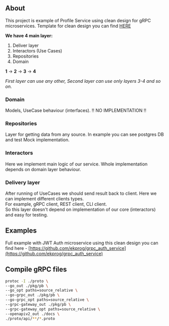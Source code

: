 ## About

This project is example of Profile Service using clean design for gRPC microservices.
Template for clean design you can find [HERE](https://github.com/ekprog/microservice_clean_design)

**We have 4 main layer:**
1) Deliver layer
2) Interactors (Use Cases)
3) Repositories
4) Domain

**1** -> **2** -> **3** -> **4**

*First layer can use any other, Second layer can use only layers 3-4 and so on.*


### Domain

Models, UseCase behaviour (interfaces). 
!! NO IMPLEMENTATION !!

### Repositories

Layer for getting data from any source. In example you can see postgres DB and test Mock implementation.

### Interactors

Here we implement main logic of our service. Whole implementation depends on domain layer behaviour.

### Delivery layer

After running of UseCases we should send result back to client. Here we can implement different clients types. \
For example, gRPC client, REST client, CLI client. \
So this layer doesn't depend on implementation of our core (interactors) and easy for testing.

## Examples

Full example with JWT Auth microservice using this clean design you can find here - [https://github.com/ekprog/grpc_auth_service](https://github.com/ekprog/grpc_auth_service)

## Compile gRPC files

```bash
protoc -I ./proto \
--go_out ./pkg/pb \
--go_opt paths=source_relative \
--go-grpc_out ./pkg/pb \
--go-grpc_opt paths=source_relative \
--grpc-gateway_out ./pkg/pb \
--grpc-gateway_opt paths=source_relative \
--openapiv2_out ./docs \
./proto/api/**/*.proto

```